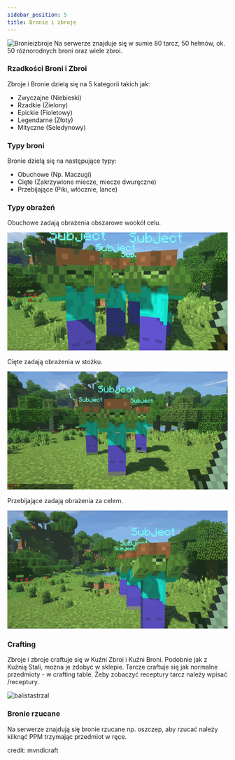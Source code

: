 ```yaml
---
sidebar_position: 5
title: Bronie i zbroje
---
```

![Bronieizbroje](./img/bronieizbroje.png)
Na serwerze znajduje się w sumie 80 tarcz, 50 hełmów, ok. 50 różnorodnych broni oraz wiele zbroi.
### Rzadkości Broni i Zbroi
Zbroje i Bronie dzielą się na 5 kategorii takich jak:
- Zwyczajne (Niebieski)
- Rzadkie (Zielony)
- Epickie (Fioletowy)
- Legendarne (Złoty)
- Mityczne (Seledynowy)
### Typy broni
Bronie dzielą się na następujące typy:
- Obuchowe (Np. Maczugi)
- Cięte (Zakrzywione miecze, miecze dwuręczne) 
- Przebijające (Piki, włócznie, lance)
### Typy obrażeń

Obuchowe zadają obrażenia obszarowe wookół celu.

![Obuchowe](./img/aoe.gif)

Cięte zadają obrażenia w stożku.

![Ciete](./img/slashing.gif)

Przebijające zadają obrażenia za celem.

![Przebijajace](./img/piercing.gif)

### Crafting
Zbroje i zbroje craftuje się w Kuźni Zbroi i Kuźni Broni. Podobnie jak z Kuźnią Stali, można je zdobyć w sklepie. Tarcze craftuje się jak normalne przedmioty - w crafting table. Żeby zobaczyć receptury tarcz należy wpisać /receptury.

<div class="box">
    <img 
    src={require('./img/POMOCY_JA_JUZ_NIE_CHCE_ROBIC_TEJ_DOKUMENTACJI.gif').default}
    alt="balistastrzal"
    width="500"
    />
</div>

### Bronie rzucane 
Na serwerze znajdują się bronie rzucane np. oszczep, aby rzucać należy kilknąć PPM trzymając przedmiot w ręce.

credit: mvndicraft
